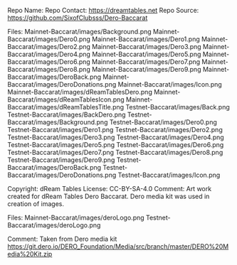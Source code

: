 Repo Name: <Dero-Baccarat>
Repo Contact:  <https://dreamtables.net>
Repo Source: <https://github.com/SixofClubsss/Dero-Baccarat>

Files:
 Mainnet-Baccarat/images/Background.png
 Mainnet-Baccarat/images/Dero0.png
 Mainnet-Baccarat/images/Dero1.png
 Mainnet-Baccarat/images/Dero2.png
 Mainnet-Baccarat/images/Dero3.png
 Mainnet-Baccarat/images/Dero4.png
 Mainnet-Baccarat/images/Dero5.png
 Mainnet-Baccarat/images/Dero6.png
 Mainnet-Baccarat/images/Dero7.png
 Mainnet-Baccarat/images/Dero8.png
 Mainnet-Baccarat/images/Dero9.png
 Mainnet-Baccarat/images/DeroBack.png
 Mainnet-Baccarat/images/DeroDonations.png
 Mainnet-Baccarat/images/Icon.png
 Mainnet-Baccarat/images/dReamTablesDero.png
 Mainnet-Baccarat/images/dReamTablesIcon.png
 Mainnet-Baccarat/images/dReamTablesTitle.png
 Testnet-Baccarat/images/Back.png
 Testnet-Baccarat/images/BackDero.png
 Testnet-Baccarat/images/Background.png
 Testnet-Baccarat/images/Dero0.png
 Testnet-Baccarat/images/Dero1.png
 Testnet-Baccarat/images/Dero2.png
 Testnet-Baccarat/images/Dero3.png
 Testnet-Baccarat/images/Dero4.png
 Testnet-Baccarat/images/Dero5.png
 Testnet-Baccarat/images/Dero6.png
 Testnet-Baccarat/images/Dero7.png
 Testnet-Baccarat/images/Dero8.png
 Testnet-Baccarat/images/Dero9.png
 Testnet-Baccarat/images/DeroBack.png
 Testnet-Baccarat/images/DeroDonations.png
 Testnet-Baccarat/images/Icon.png
 
Copyright: dReam Tables 
License: CC-BY-SA-4.0
Comment: Art work created for dReam Tables Dero Baccarat. Dero media kit was used in creation of images.





Files:
 Mainnet-Baccarat/images/deroLogo.png
 Testnet-Baccarat/images/deroLogo.png
 
Comment: Taken from Dero media kit <https://git.dero.io/DERO_Foundation/Media/src/branch/master/DERO%20Media%20Kit.zip>

